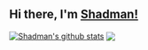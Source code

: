 ## **Hi there, I'm [Shadman!](https://github.com/shadmanhere)**

<a href="https://github.com/anuraghazra/github-readme-stats"><img align="center" src="https://github-readme-stats.vercel.app/api?username=shadmanhere&show_icons=true&include_all_commits=true&theme=buefy&hide_border=true" alt="Shadman's github stats" /></a> <a href="https://github.com/anuraghazra/github-readme-stats"><img align="center" src="https://github-readme-stats.vercel.app/api/top-langs/?username=shadmanhere&layout=compact&theme=buefy&hide_border=true" /></a>
